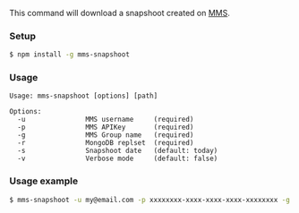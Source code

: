 This command will download a snapshoot created on [MMS](https://mms.mongodb.com/).

### Setup
```sh
$ npm install -g mms-snapshoot
```
### Usage

```
Usage: mms-snapshoot [options] [path]

Options:
  -u               MMS username 	(required)
  -p               MMS APIKey   	(required)
  -g               MMS Group name   (required)
  -r               MongoDB replset  (required)
  -s 			   Snapshoot date   (default: today)
  -v 			   Verbose mode     (default: false)
  ```

### Usage example
```sh
$ mms-snapshoot -u my@email.com -p xxxxxxxx-xxxx-xxxx-xxxx-xxxxxxxx -g my-group -r my-replset -s 2015-08-01 -v true
```